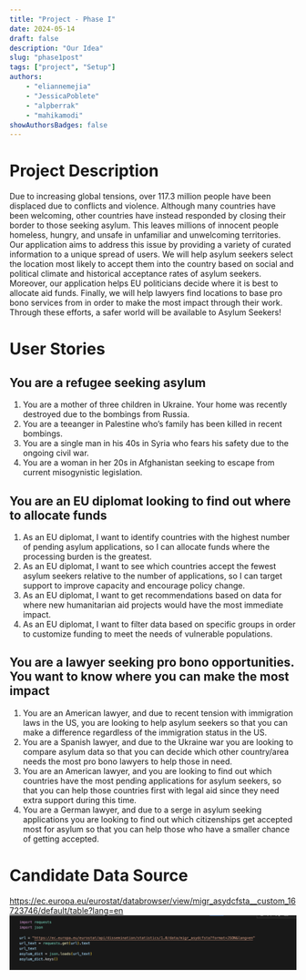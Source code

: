 ```yaml
---
title: "Project - Phase I"
date: 2024-05-14
draft: false
description: "Our Idea"
slug: "phase1post"
tags: ["project", "Setup"]
authors:
    - "eliannemejia"
    - "JessicaPoblete"
    - "alpberrak"
    - "mahikamodi"
showAuthorsBadges: false
---
```


# Project Description
 Due to increasing global tensions, over 117.3 million people have been displaced due to conflicts and violence. Although many countries have been welcoming, other countries have instead responded by closing their border to those seeking asylum. This leaves millions of innocent people homeless, hungry, and unsafe in unfamiliar and unwelcoming territories. Our application aims to address this issue by providing a variety of curated information to a unique spread of users. We will help asylum seekers select the location most likely to accept them into the country based on social and political climate and historical acceptance rates of asylum seekers. Moreover, our application helps EU politicians decide where it is best to allocate aid funds. Finally, we will help lawyers find locations to base pro bono services from in order to make the most impact through their work. Through these efforts, a safer world will be available to Asylum Seekers!

 # User Stories
 ## You are a refugee seeking asylum 
 1. You are a mother of three children in Ukraine. Your home was recently destroyed due to the bombings from Russia.
 2. You are a teeanger in Palestine who’s family has been killed in recent bombings. 
 3. You are a single man in his 40s in Syria who fears his safety due to the ongoing civil war. 
 4. You are a woman in her 20s in Afghanistan seeking to escape from current misogynistic legislation. 

## You are an EU diplomat looking to find out where to allocate funds
 1. As an EU diplomat, I want to identify countries with the highest number of pending asylum applications, so I can allocate funds where the processing burden is the greatest. 
 2. As an EU diplomat, I want to see which countries accept the fewest asylum seekers relative to the number of applications, so I can target support to improve capacity and encourage policy change.
 3. As an EU diplomat, I want to get recommendations based on data for where new humanitarian aid projects would have the most immediate impact.
 4. As an EU diplomat, I want to filter data based on specific groups in order to customize funding to meet the needs of vulnerable populations.


 ## You are a lawyer seeking pro bono opportunities. You want to know where you can make the most impact
 1. You are an American lawyer, and due to recent tension with immigration laws in the US, you are looking to help asylum seekers so that you can make a difference regardless of the immigration status in the US.
 2. You are a Spanish lawyer, and due to the Ukraine war you are looking to compare asylum data so that you can decide which other country/area needs the most pro bono lawyers to help those in need.
 3. You are an American lawyer, and you are looking to find out which countries have the most pending applications for asylum seekers, so that you can help those countries first with legal aid since they need extra support during this time.
 4. You are a German lawyer, and due to a serge in asylum seeking applications you are looking to find out which citizenships get accepted most for asylum so that you can help those who have a smaller chance of getting accepted.

 # Candidate Data Source
 <https://ec.europa.eu/eurostat/databrowser/view/migr_asydcfsta__custom_16723746/default/table?lang=en> 
 ![Asylum Code Proof](/static/images/Asylum_code.png)
